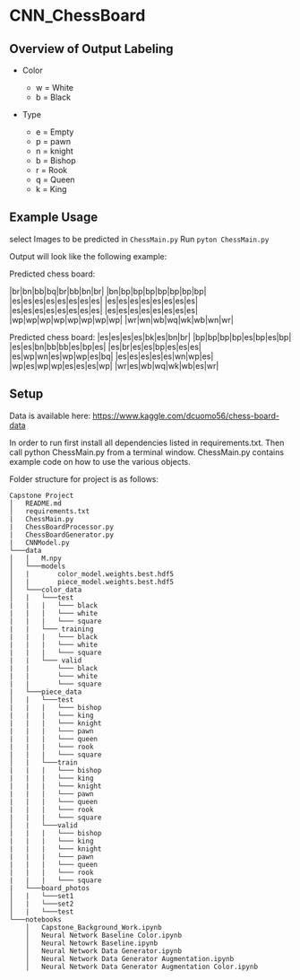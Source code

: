 # CNN_ChessBoard

## Overview of Output Labeling

* Color
    * w = White
    * b = Black

* Type
    * e = Empty
    * p = pawn
    * n = knight
    * b = Bishop
    * r = Rook
    * q = Queen
    * k = King


## Example Usage

select Images to be predicted in `ChessMain.py`
Run `pyton ChessMain.py`

Output will look like the following example:

Predicted chess board:

|br|bn|bb|bq|br|bb|bn|br|
|bn|bp|bp|bp|bp|bp|bp|bp|
|es|es|es|es|es|es|es|es|
|es|es|es|es|es|es|es|es|
|es|es|es|es|es|es|es|es|
|es|es|es|es|es|es|es|es|
|wp|wp|wp|wp|wp|wp|wp|wp|
|wr|wn|wb|wq|wk|wb|wn|wr|

Predicted chess board:
|es|es|es|es|bk|es|bn|br|
|bp|bp|bp|bp|es|bp|es|bp|
|es|es|bn|bb|bb|es|bp|es|
|es|br|es|es|bp|es|es|es|
|es|wp|wn|es|wp|wp|es|bq|
|es|es|es|es|es|wn|wp|es|
|wp|es|wp|wp|es|es|es|wp|
|wr|es|wb|wq|wk|wb|es|wr|

## Setup

Data is available here: https://www.kaggle.com/dcuomo56/chess-board-data

In order to run first install all dependencies listed in requirements.txt. Then call python ChessMain.py from a terminal window. ChessMain.py contains example code on how to use the various objects. 

Folder structure for project is as follows:
```
Capstone Project
│   README.md
│   requirements.txt
|	ChessMain.py
|	ChessBoardProcessor.py
|	ChessBoardGenerator.py
|	CNNModel.py    
└───data
│   │   M.npy
│   └───models
│   |    	color_model.weights.best.hdf5
│   |    	piece_model.weights.best.hdf5
│   └───color_data
│   |   └───test
|	|	|	└─── black
|	|	|	└─── white
|	|	|	└─── square
|	|	└─── training
|	|	|	└─── black
|	|	|	└─── white
|	|	|	└─── square
|	|	└─── valid
|	|		└─── black
|	|		└─── white
|	|		└─── square
|	└───piece_data
│   |   └───test
|	|	|	└─── bishop
|	|	|	└─── king
|	|	|	└─── knight
|	|	|	└─── pawn
|	|	|	└─── queen
|	|	|	└─── rook
|	|	|	└─── square
│   |   └───train
|	|	|	└─── bishop
|	|	|	└─── king
|	|	|	└─── knight
|	|	|	└─── pawn
|	|	|	└─── queen
|	|	|	└─── rook
|	|	|	└─── square
│   |   └───valid
|	|	|	└─── bishop
|	|	|	└─── king
|	|	|	└─── knight
|	|	|	└─── pawn
|	|	|	└─── queen
|	|	|	└─── rook
|	|	|	└─── square
|	└───board_photos
│   |   └───set1
│   |   └───set2
│   |   └───test
└───notebooks
    │   Capstone_Background_Work.ipynb
    │   Neural Network Baseline Color.ipynb
    │   Neural Netowrk Baseline.ipynb
    │   Neural Network Data Generator.ipynb
    │   Neural Network Data Generator Augmentation.ipynb
    │   Neural Network Data Generator Augmentation Color.ipynb
```
